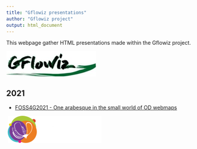 ```yaml
---
title: "Gflowiz presentations"
author: "Gflowiz project"
output: html_document
---
```


This webpage gather HTML presentations made within the Gflowiz project.

![](FOSS4G_2021/media/logo_gflowiz.jpg)


## 2021

- [FOSS4G2021 - One arabesque in the small world of OD webmaps](https://gflowiz.github.io/presentations/FOSS4G2021.html)

![]()
<img src="https://raw.githubusercontent.com/gflowiz/presentations/main/FOSS4G_2021/media/logo_FOSS4G2021.svg" width=50% height=50%>